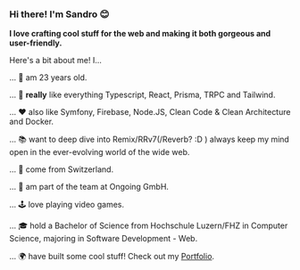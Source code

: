 ### Hi there! I'm Sandro 😊

**I love crafting cool stuff for the web and making it both gorgeous and user-friendly.**

Here's a bit about me! I...

... 🎂 am 23 years old.

... 💜 **really** like everything Typescript, React, Prisma, TRPC and Tailwind.

... ❤️ also like Symfony, Firebase, Node.JS, Clean Code & Clean Architecture and Docker.

... 📚 want to deep dive into Remix/RRv7(/Reverb? :D ) always keep my mind open in the ever-evolving world of the wide web.

... 🧀 come from Switzerland.

... 🏢 am part of the team at Ongoing GmbH.

... 🕹️ love playing video games.

... 🎓 hold a Bachelor of Science from Hochschule Luzern/FHZ in Computer Science, majoring in Software Development - Web.

... 🌍 have built some cool stuff! Check out my [Portfolio](https://sandro-salzmann.github.io/portfolio-webpage/).
